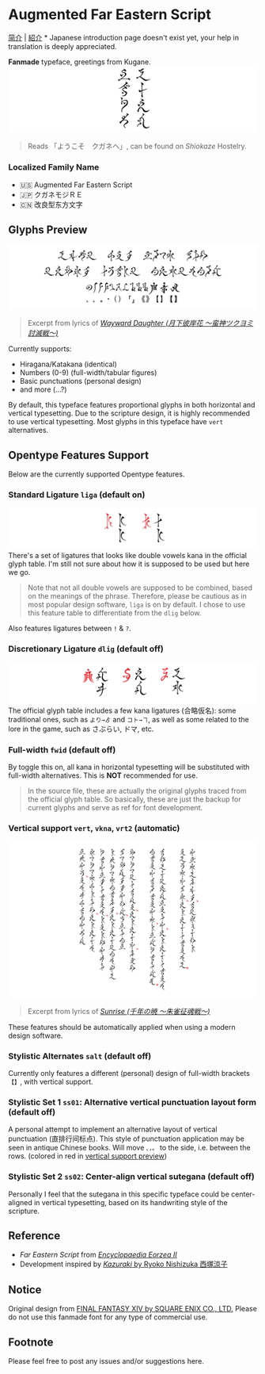 # Augmented Far Eastern Script
[简介](README_CN.md) | [紹介](README_JP.md) * Japanese introduction page doesn't exist yet, your help in translation is deeply appreciated.

**Fanmade** typeface, greetings from Kugane.
![Title](preview/Title.svg)
> Reads 「ようこそ　クガネへ」, can be found on _Shiokaze_ Hostelry.

### Localized Family Name
- 🇺🇸 Augmented Far Eastern Script
- 🇯🇵 クガネモジＲＥ
- 🇨🇳 改良型东方文字

## Glyphs Preview

![Glyphs](preview/Glyphs.svg)
> Excerpt from lyrics of [_Wayward Daughter (月下彼岸花 ～蛮神ツクヨミ討滅戦～)_](https://jp.finalfantasyxiv.com/blog/002393.html)

Currently supports:
- Hiragana/Katakana (identical)
- Numbers (0-9) (full-width/tabular figures)
- Basic punctuations (personal design)
- and more (…?)

By default, this typeface features proportional glyphs in both horizontal and vertical typesetting. Due to the scripture design, it is highly recommended to use vertical typesetting. Most glyphs in this typeface have `vert` alternatives. 

## Opentype Features Support

Below are the currently supported Opentype features. 

### Standard Ligature `liga` (default on)

![liga](preview/liga.svg)
There's a set of ligatures that looks like double vowels kana in the official glyph table. I'm still not sure about how it is supposed to be used but here we go.

> Note that not all double vowels are supposed to be combined, based on the meanings of the phrase. Therefore, please be cautious as in most popular design software, `liga` is on by default. I chose to use this feature table to differentiate from the `dlig` below.

Also features ligatures between `!` & `?`.

### Discretionary Ligature `dlig` (default off)

![dlig](preview/dlig.svg)
The official glyph table includes a few kana ligatures (合略仮名): some traditional ones, such as `より→ゟ` and `コト→ヿ`, as well as some related to the lore in the game, such as さぶらい, ドマ, etc.

### Full-width `fwid` (default off)

By toggle this on, all kana in horizontal typesetting will be substituted with full-width alternatives. This is **NOT** recommended for use.
> In the source file, these are actually the original glyphs traced from the official glyph table. So basically, these are just the backup for current glyphs and serve as ref for font development.

### Vertical support `vert`, `vkna`, `vrt2` (automatic)

![Vertical](preview/Vertical.svg)
> Excerpt from lyrics of [_Sunrise (千年の暁 ～朱雀征魂戦～)_](https://jp.finalfantasyxiv.com/blog/002537.html)

These features should be automatically applied when using a modern design software.

### Stylistic Alternates `salt` (default off)

Currently only features a different (personal) design of full-width brackets `【】`, with vertical support.

### Stylistic Set 1 `ss01`: Alternative vertical punctuation layout form (default off)

A personal attempt to implement an alternative layout of vertical punctuation (直排行间标点). This style of punctuation application may be seen in antique Chinese books. Will move `、，。` to the side, i.e. between the rows. (colored in red in [vertical support preview](#vertical-support-vert-vkna-vrt2-automatic))

### Stylistic Set 2 `ss02`: Center-align vertical sutegana (default off)

Personally I feel that the sutegana in this specific typeface could be center-aligned in vertical typesetting, based on its handwriting style of the scripture.

## Reference

- _Far Eastern Script_ from [_Encyclopaedia Eorzea II_](https://sqex.to/giPAn)
- Development inspired by [_Kazuraki_ by Ryoko Nishizuka 西塚涼子](https://fonts.adobe.com/fonts/kazuraki-sp2n)

## Notice

Original design from [FINAL FANTASY XIV by SQUARE ENIX CO., LTD.](https://www.finalfantasyxiv.com/) Please do not use this fanmade font for any type of commercial use.

## Footnote

Please feel free to post any issues and/or suggestions here.